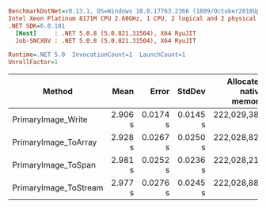 ``` ini

BenchmarkDotNet=v0.13.1, OS=Windows 10.0.17763.2366 (1809/October2018Update/Redstone5)
Intel Xeon Platinum 8171M CPU 2.60GHz, 1 CPU, 2 logical and 2 physical cores
.NET SDK=6.0.101
  [Host]     : .NET 5.0.8 (5.0.821.31504), X64 RyuJIT
  Job-SNCXBV : .NET 5.0.8 (5.0.821.31504), X64 RyuJIT

Runtime=.NET 5.0  InvocationCount=1  LaunchCount=1  
UnrollFactor=1  

```
|                Method |    Mean |    Error |   StdDev | Allocated native memory | Native memory leak |   Allocated |
|---------------------- |--------:|---------:|---------:|------------------------:|-------------------:|------------:|
|    PrimaryImage_Write | 2.906 s | 0.0174 s | 0.0145 s |           222,029,380 B |                  - |       256 B |
|  PrimaryImage_ToArray | 2.928 s | 0.0267 s | 0.0250 s |           222,028,824 B |                  - | 1,943,056 B |
|   PrimaryImage_ToSpan | 2.981 s | 0.0252 s | 0.0236 s |           222,028,216 B |                  - |        88 B |
| PrimaryImage_ToStream | 2.977 s | 0.0276 s | 0.0245 s |           222,028,888 B |                  - | 1,943,120 B |
